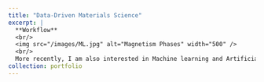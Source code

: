 ```yaml
---
title: "Data-Driven Materials Science"
excerpt: |
  **Workflow**  
  <br/>
  <img src="/images/ML.jpg" alt="Magnetism Phases" width="500" />  
  <br/>
  More recently, I am also interested in Machine learning and Artificial Intelligence to under spin-orbit coupling effects. I am applying crystal graph neural networs for data mining in materials science. I follow ML courses on online platforms (e.g., Andrew Ng on Coursera) during free time.
collection: portfolio
---
```


